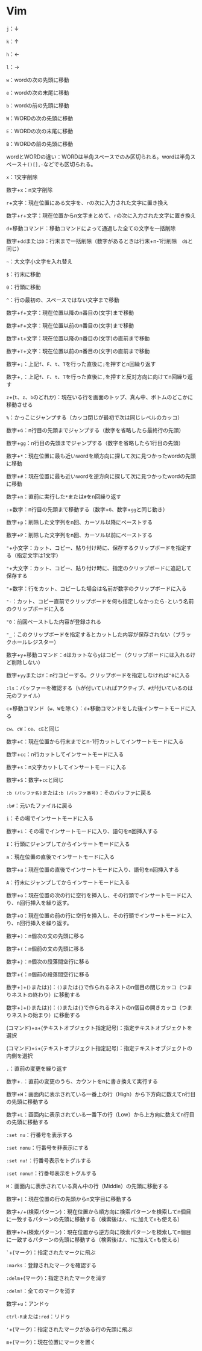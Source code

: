 # Vim

`j`：↓

`k`：↑

`h`：←

`l`：→

`w`：wordの次の先頭に移動

`e`：wordの次の末尾に移動

`b`：wordの前の先頭に移動

`W`：WORDの次の先頭に移動

`E`：WORDの次の末尾に移動

`B`：WORDの前の先頭に移動

wordとWORDの違い：WORDは半角スペースでのみ区切られる。wordは半角スペース＋`()[],-`などでも区切られる。

`x`：1文字削除

数字+`x`：n文字削除

`r`+文字：現在位置にある文字を、`r`の次に入力された文字に置き換え

数字+`r`+文字：現在位置からn文字まとめて、`r`の次に入力された文字に置き換え

`d`+移動コマンド：移動コマンドによって通過した全ての文字を一括削除

数字+`dd`または`D`：行末まで一括削除（数字があるときは行末+n-1行削除　`d$`と同じ）

`~`：大文字小文字を入れ替え

`$`：行末に移動

`0`：行頭に移動

`^`：行の最初の、スペースではない文字まで移動

数字+`f`+文字：現在位置以降のn番目の(文字)まで移動

数字+`F`+文字：現在位置以前のn番目の(文字)まで移動

数字+`t`+文字：現在位置以降のn番目の(文字)の直前まで移動

数字+`T`+文字：現在位置以前のn番目の(文字)の直前まで移動

数字+`;`：上記`f`、`F`、`t`、`T`を行った直後に`;`を押すとn回繰り返す

数字+`,`：上記`f`、`F`、`t`、`T`を行った直後に`,`を押すと反対方向に向けてn回繰り返す

`z`+(`t`、`z`、`b`のどれか)：現在いる行を画面のトップ、真ん中、ボトムのどこかに移動させる

`%`：かっこにジャンプする（カッコ閉じが最初で次は同じレベルのカッコ）

数字+`G`：n行目の先頭までジャンプする（数字を省略したら最終行の先頭）

数字+`gg`：n行目の先頭までジャンプする（数字を省略したら1行目の先頭）

数字+`*`：現在位置に最も近いwordを順方向に探して次に見つかったwordの先頭に移動

数字+`#`：現在位置に最も近いwordを逆方向に探して次に見つかったwordの先頭に移動

数字+`n`：直前に実行した`*`または`#`をn回繰り返す

`:`+数字：n行目の先頭まで移動する（数字+`G`、数字+`gg`と同じ動き）

数字+`p`：削除した文字列をn回、カーソル以降にペーストする

数字+`P`：削除した文字列をn回、カーソル以前にペーストする

`"`+小文字：カット、コピー、貼り付け時に、保存するクリップボードを指定する（指定文字は1文字）

`"`+大文字：カット、コピー、貼り付け時に、指定のクリップボードに追記して保存する

`"`+数字：行をカット、コピーした場合は名前が数字のクリップボードに入る

`"-`：カット、コピー直前でクリップボードを何も指定しなかったら`-`という名前のクリップボードに入る

`"0`：前回ペーストした内容が登録される

`"_`：このクリップボードを指定するとカットした内容が保存されない（ブラックホールレジスター）

数字+`y`+移動コマンド：`d`はカットなら`y`はコピー（クリップボードには入れるけど削除しない）

数字+`yy`または`Y`：n行コピーする。クリップボードを指定しなければ`"0`に入る

`:ls`：バッファーを確認する（`%`が付いていればアクティブ、`#`が付いているのは元のファイル）

`c`+移動コマンド（`w`、`W`を除く）：`d`+移動コマンドをした後インサートモードに入る

`cw`、`cW`：`ce`、`cE`と同じ

数字+`C`：現在位置から行末までとn-1行カットしてインサートモードに入る

数字+`cc`：n行カットしてインサートモードに入る

数字+`s`：n文字カットしてインサートモードに入る

数字+`S`：数字+`cc`と同じ

`:b (バッファ名)`または`:b (バッファ番号)`：そのバッファに戻る

`:b#`：元いたファイルに戻る

`i`：その場でインサートモードに入る

数字+`i`：その場でインサートモードに入り、語句をn回挿入する

`I`：行頭にジャンプしてからインサートモードに入る

`a`：現在位置の直後でインサートモードに入る

数字+`a`：現在位置の直後でインサートモードに入り、語句をn回挿入する

`A`：行末にジャンプしてからインサートモードに入る

数字+`o`：現在位置の次の行に空行を挿入し、その行頭でインサートモードに入り、n回行挿入を繰り返す。

数字+`O`：現在位置の前の行に空行を挿入し、その行頭でインサートモードに入り、n回行挿入を繰り返す。

数字+`)`：n個次の文の先頭に移る

数字+`(`：n個前の文の先頭に移る

数字+`}`：n個次の段落間空行に移る

数字+`{`：n個前の段落間空行に移る

数字+`]`+(`)`または`}`)：`()`または`{}`で作られるネストのn個目の閉じカッコ（つまりネストの終わり）に移動する

数字+`]`+(`)`または`}`)：`()`または`{}`で作られるネストのn個目の開きカッコ（つまりネストの始まり）に移動する

(コマンド)+`a`+(テキストオブジェクト指定記号)：指定テキストオブジェクトを選択

(コマンド)+`i`+(テキストオブジェクト指定記号)：指定テキストオブジェクトの内側を選択

`.`：直前の変更を繰り返す

数字+`.`：直前の変更のうち、カウントをnに書き換えて実行する

数字+`H`：画面内に表示されている一番上の行（High）から下方向に数えてn行目の先頭に移動する

数字+`L`：画面内に表示されている一番下の行（Low）から上方向に数えてn行目の先頭に移動する

`:set nu`：行番号を表示する

`:set nonu`：行番号を非表示にする

`:set nu!`：行番号表示をトグルする

`:set nonu!`：行番号表示をトグルする

`M`：画面内に表示されている真ん中の行（Middle）の先頭に移動する

数字+`|`：現在位置の行の先頭からn文字目に移動する

数字+`/`+(検索パターン)：現在位置から順方向に検索パターンを検索してn個目に一致するパターンの先頭に移動する（検索後は`/`、`?`に加えて`n`も使える）

数字+`?`+(検索パターン)：現在位置から逆方向に検索パターンを検索してn個目に一致するパターンの先頭に移動する（検索後は`/`、`?`に加えて`n`も使える）

`` ` ``+(マーク)：指定されたマークに飛ぶ

`:marks`：登録されたマークを確認する

`:delm`+(マーク)：指定されたマークを消す

`:delm!`：全てのマークを消す

数字+`u`：アンドゥ

`ctrl-R`または`:red`：リドゥ

`'`+(マーク)：指定されたマークがある行の先頭に飛ぶ

`m`+(マーク)：現在位置にマークを置く


